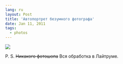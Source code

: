 ```yaml
---
lang: ru
layout: Post
title: 'Автопортрет безумного фотографа'
date: Jan 11, 2011
tags:
  - photos
---
```


![](http://wow.sapegin.me/081W1E1y2o32/2010-11-06-5D-2213-Artem-Sapegin.jpg)

P. S. ~~Никакого фотошопа~~ Вся обработка в Лайтруме.
